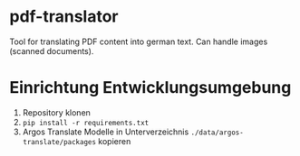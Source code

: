 # pdf-translator
Tool for translating PDF content into german text. Can handle images (scanned documents).

# Einrichtung Entwicklungsumgebung

1. Repository klonen
1. `pip install -r requirements.txt`
1. Argos Translate Modelle in Unterverzeichnis `./data/argos-translate/packages` kopieren